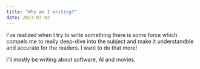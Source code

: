 ```yaml
---
title: "Why am I writing?"
date: 2023-07-02
---
```


I've realized when I try to write something there is some force which compels me to really deep-dive into the subject and make it understandble
and accurate for the readers. I want to do that more!

I'll mostly be writing about software, AI and movies.